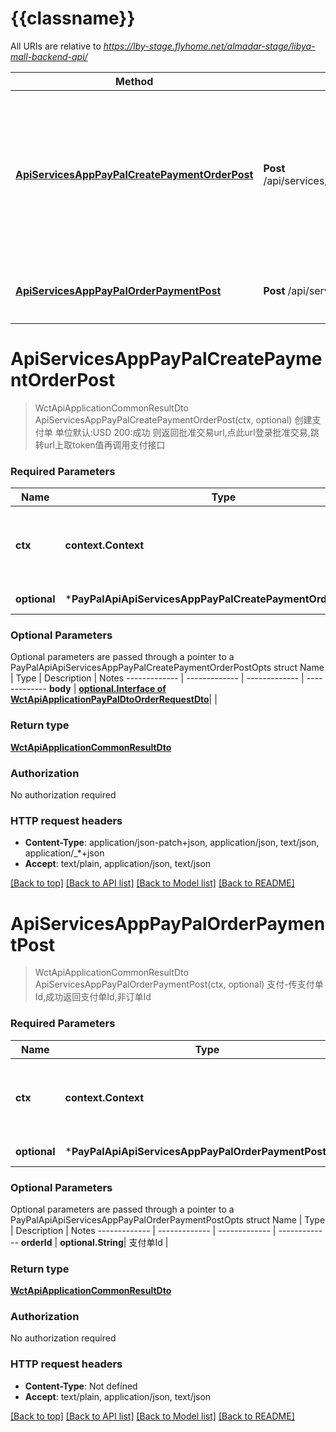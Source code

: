 # {{classname}}

All URIs are relative to *https://lby-stage.flyhome.net/almadar-stage/libya-mall-backend-api/*

Method | HTTP request | Description
------------- | ------------- | -------------
[**ApiServicesAppPayPalCreatePaymentOrderPost**](PayPalApi.md#ApiServicesAppPayPalCreatePaymentOrderPost) | **Post** /api/services/app/PayPal/CreatePaymentOrder | 创建支付单 单位默认:USD  200:成功  则返回批准交易url,点此url登录批准交易,跳转url上取token值再调用支付接口
[**ApiServicesAppPayPalOrderPaymentPost**](PayPalApi.md#ApiServicesAppPayPalOrderPaymentPost) | **Post** /api/services/app/PayPal/OrderPayment | 支付-传支付单Id,成功返回支付单Id,非订单Id

# **ApiServicesAppPayPalCreatePaymentOrderPost**
> WctApiApplicationCommonResultDto ApiServicesAppPayPalCreatePaymentOrderPost(ctx, optional)
创建支付单 单位默认:USD  200:成功  则返回批准交易url,点此url登录批准交易,跳转url上取token值再调用支付接口

### Required Parameters

Name | Type | Description  | Notes
------------- | ------------- | ------------- | -------------
 **ctx** | **context.Context** | context for authentication, logging, cancellation, deadlines, tracing, etc.
 **optional** | ***PayPalApiApiServicesAppPayPalCreatePaymentOrderPostOpts** | optional parameters | nil if no parameters

### Optional Parameters
Optional parameters are passed through a pointer to a PayPalApiApiServicesAppPayPalCreatePaymentOrderPostOpts struct
Name | Type | Description  | Notes
------------- | ------------- | ------------- | -------------
 **body** | [**optional.Interface of WctApiApplicationPayPalDtoOrderRequestDto**](WctApiApplicationPayPalDtoOrderRequestDto.md)|  | 

### Return type

[**WctApiApplicationCommonResultDto**](WCT.Api.Application.Common.ResultDto.md)

### Authorization

No authorization required

### HTTP request headers

 - **Content-Type**: application/json-patch+json, application/json, text/json, application/_*+json
 - **Accept**: text/plain, application/json, text/json

[[Back to top]](#) [[Back to API list]](../README.md#documentation-for-api-endpoints) [[Back to Model list]](../README.md#documentation-for-models) [[Back to README]](../README.md)

# **ApiServicesAppPayPalOrderPaymentPost**
> WctApiApplicationCommonResultDto ApiServicesAppPayPalOrderPaymentPost(ctx, optional)
支付-传支付单Id,成功返回支付单Id,非订单Id

### Required Parameters

Name | Type | Description  | Notes
------------- | ------------- | ------------- | -------------
 **ctx** | **context.Context** | context for authentication, logging, cancellation, deadlines, tracing, etc.
 **optional** | ***PayPalApiApiServicesAppPayPalOrderPaymentPostOpts** | optional parameters | nil if no parameters

### Optional Parameters
Optional parameters are passed through a pointer to a PayPalApiApiServicesAppPayPalOrderPaymentPostOpts struct
Name | Type | Description  | Notes
------------- | ------------- | ------------- | -------------
 **orderId** | **optional.String**| 支付单Id | 

### Return type

[**WctApiApplicationCommonResultDto**](WCT.Api.Application.Common.ResultDto.md)

### Authorization

No authorization required

### HTTP request headers

 - **Content-Type**: Not defined
 - **Accept**: text/plain, application/json, text/json

[[Back to top]](#) [[Back to API list]](../README.md#documentation-for-api-endpoints) [[Back to Model list]](../README.md#documentation-for-models) [[Back to README]](../README.md)


